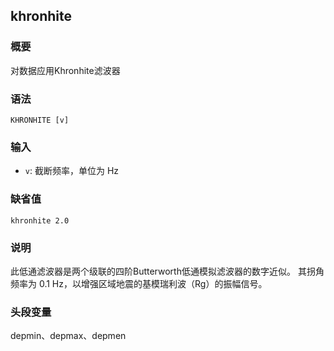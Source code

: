 ## khronhite

### 概要

对数据应用Khronhite滤波器

### 语法

``` {.bash}
KHRONHITE [v]
```

### 输入

- `v`: 截断频率，单位为 Hz

### 缺省值

``` {.bash}
khronhite 2.0
```

### 说明

此低通滤波器是两个级联的四阶Butterworth低通模拟滤波器的数字近似。
其拐角频率为 0.1 Hz，以增强区域地震的基模瑞利波（Rg）的振幅信号。

### 头段变量

depmin、depmax、depmen
